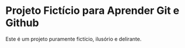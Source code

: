 # Projeto Fictício para Aprender Git e Github
Este é um projeto puramente fictício, ilusório e delirante.
